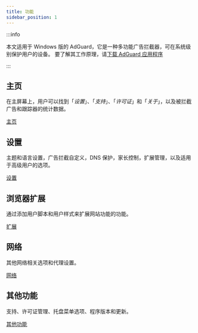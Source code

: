 ```yaml
---
title: 功能
sidebar_position: 1
---
```


:::info

本文适用于 Windows 版的 AdGuard，它是一种多功能广告拦截器，可在系统级别保护用户的设备。 要了解其工作原理，请[下载 AdGuard 应用程序](https://agrd.io/download-kb-adblock)

:::

## 主页

在主屏幕上，用户可以找到「_设置_」、「_支持_」、「_许可证_」和「_关于_」，以及被拦截广告和跟踪器的统计数据。

[主页](/adguard-for-windows/features/home-screen/)

## 设置

主题和语言设置，广告拦截自定义，DNS 保护，家长控制，扩展管理，以及适用于高级用户的选项。

[设置](/adguard-for-windows/features/settings/)

## 浏览器扩展

通过添加用户脚本和用户样式来扩展网站功能的功能。

[扩展](/adguard-for-windows/features/extensions/)

## 网络

其他网络相关选项和代理设置。

[网络](/adguard-for-windows/features/network/)

## 其他功能

支持、许可证管理、托盘菜单选项、程序版本和更新。

[其他功能](/adguard-for-windows/features/others/)
